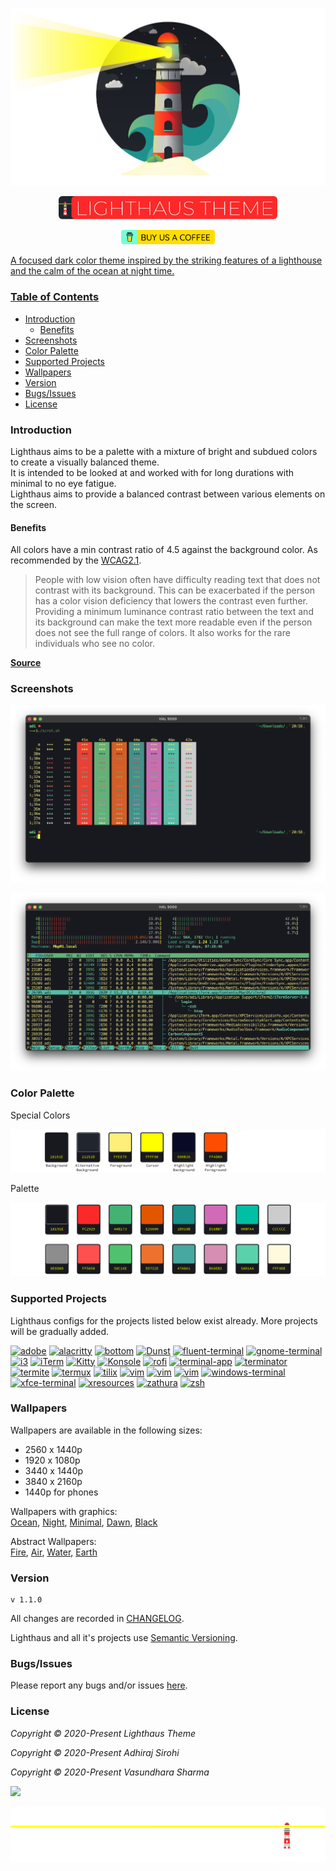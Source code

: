 <p align="center"><img src="https://github.com/lighthaus-theme/lighthaus/blob/master/assets/lighthaus-illustration.jpg?raw=true"></p>

<p align="center"><img src="https://raw.githubusercontent.com/lighthaus-theme/lighthaus/7feff4fbd39416d2c5972b1f4d6537955ccedf14/assets/lighthaus-badge.svg" width=350></p>
<p align="center">
   <a href="https://www.buymeacoffee.com/asirohi"><img alt="Status" src="https://raw.githubusercontent.com/lighthaus-theme/lighthaus-theme/3cc9fd60c69da89f56721ca9048f38709b3dc878/BuyUsACoffee.svg" width="150" height="23">
</p>
A focused dark color theme inspired by the striking features of a  lighthouse and the calm of the ocean at night time.

### Table of Contents
- [Introduction](#introduction)
  - [Benefits](#benefits)
- [Screenshots](#screenshots)
- [Color Palette](#color-palette)
- [Supported Projects](#supported-projects)
- [Wallpapers](#wallpapers)
- [Version](#version)
- [Bugs/Issues](#bugs/issues)
- [License](#license)

### Introduction
Lighthaus aims to be a palette with a mixture of bright and subdued colors to create a visually balanced theme.</br>
It is intended to be looked at and worked with for long durations with minimal to no eye fatigue. </br>
Lighthaus aims to provide a balanced contrast between various elements on the screen.


#### Benefits
All colors have a min contrast ratio of 4.5 against the background color. As recommended by the [WCAG2.1](https://www.w3.org/TR/WCAG/#contrast-minimum).</br>

> People with low vision often have difficulty reading text that does not contrast with its background. This can be exacerbated if the person has a color vision deficiency that lowers the contrast even further. Providing a minimum luminance contrast ratio between the text and its background can make the text more readable even if the person does not see the full range of colors. It also works for the rare individuals who see no color.

**[Source](https://www.w3.org/WAI/WCAG21/Understanding/contrast-minimum.html#benefits)**

### Screenshots

<p align="center"><img src="https://github.com/lighthaus-theme/lighthaus/blob/master/assets/scrot.png?raw=true"><p>

<p align="center"><img src="https://github.com/lighthaus-theme/lighthaus/blob/master/assets/htop.png?raw=true"><p>

### Color Palette
Special Colors
<p align="center"><img src="https://github.com/lighthaus-theme/lighthaus/blob/master/assets/lighthaus-color-special.png?raw=true"><p>

Palette
<p align="center"><img src="https://github.com/lighthaus-theme/lighthaus/blob/master/assets/lighthaus-color-palette.png?raw=true"><p>

### Supported Projects
Lighthaus configs for the projects listed below exist already. More projects will be gradually added. </br>

[![adobe](https://img.shields.io/badge/ADOBE_SWATCH-blue?style=flat&color=21252D)](https://github.com/lighthaus-theme/adobe)
[![alacritty](https://img.shields.io/badge/ALACRITTY-blue?style=flat&color=21252D)](https://github.com/lighthaus-theme/alacritty)
[![bottom](https://img.shields.io/badge/BOTTOM-blue?style=flat&color=21252D)](https://github.com/lighthaus-theme/bottom)
[![Dunst](https://img.shields.io/badge/DUNST-blue?style=flat&color=21252D)](https://github.com/lighthaus-theme/dunst)
[![fluent-terminal](https://img.shields.io/badge/FLUENT_TERMINAL-blue?style=flat&color=21252D)](https://github.com/lighthaus-theme/fluent-terminal)
[![gnome-terminal](https://img.shields.io/badge/GNOME_TERMINAL-blue?style=flat&color=21252D)](https://github.com/lighthaus-theme/gnome-terminal)
[![i3](https://img.shields.io/badge/i3_WM-blue?style=flat&color=21252D)](https://github.com/lighthaus-theme/i3)
[![iTerm](https://img.shields.io/badge/iTerm-blue?style=flat&color=21252D)](https://github.com/lighthaus-theme/iterm)
[![Kitty](https://img.shields.io/badge/KITTY-blue?style=flat&color=21252D)](https://github.com/lighthaus-theme/kitty)
[![Konsole](https://img.shields.io/badge/KONSOLE-blue?style=flat&color=21252D)](https://github.com/lighthaus-theme/konsole)
[![rofi](https://img.shields.io/badge/ROFI-blue?style=flat&color=21252D)](https://github.com/lighthaus-theme/rofi)
[![terminal-app](https://img.shields.io/badge/TERMINAL_APP-blue?style=flat&color=21252D)](https://github.com/lighthaus-theme/terminal-app)
[![terminator](https://img.shields.io/badge/TERMINATOR-blue?style=flat&color=21252D)](https://github.com/lighthaus-theme/terminator)
[![termite](https://img.shields.io/badge/TERMITE-blue?style=flat&color=21252D)](https://github.com/lighthaus-theme/termite)
[![termux](https://img.shields.io/badge/TERMUX-blue?style=flat&color=21252D)](https://github.com/lighthaus-theme/termux)
[![tilix](https://img.shields.io/badge/TILIX-blue?style=flat&color=21252D)](https://github.com/lighthaus-theme/tilix)
[![vim](https://img.shields.io/badge/VIM-blue?style=flat&color=21252D)](https://github.com/lighthaus-theme/vim)
[![vim](https://img.shields.io/badge/VIM_AIRLINE-blue?style=flat&color=21252D)](https://github.com/lighthaus-theme/vim)
[![vim](https://img.shields.io/badge/VIM_LIGHTLINE-blue?style=flat&color=21252D)](https://github.com/lighthaus-theme/vim)
[![windows-terminal](https://img.shields.io/badge/WINDOWS_TERMINAL-blue?style=flat&color=21252D)](https://github.com/lighthaus-theme/windows-terminal)
[![xfce-terminal](https://img.shields.io/badge/XFCE_TERMINAL-blue?style=flat&color=21252D)](https://github.com/lighthaus-theme/xfce-terminal)
[![xresources](https://img.shields.io/badge/XRESOURCES-blue?style=flat&color=21252D)](https://github.com/lighthaus-theme/xresources)
[![zathura](https://img.shields.io/badge/ZATHURA-blue?style=flat&color=21252D)](https://github.com/lighthaus-theme/zathura)
[![zsh](https://img.shields.io/badge/ZSH_PROMPT-blue?style=flat&color=21252D)](https://github.com/lighthaus-theme/zsh)


### Wallpapers
Wallpapers are available in the following sizes: 
- 2560 x 1440p
- 1920 x 1080p
- 3440 x 1440p
- 3840 x 2160p
- 1440p for phones

Wallpapers with graphics: <br>
[Ocean](https://imgur.com/a/EUc75Va), [Night](https://imgur.com/a/mUvebg0), [Minimal](https://imgur.com/a/ZVr2fVj), [Dawn](https://imgur.com/a/N6z90RU), [Black](https://imgur.com/a/228cjLF)

Abstract Wallpapers: <br>
[Fire](https://imgur.com/a/WAmLpnl), [Air](https://imgur.com/a/TGkbnpy), [Water](https://imgur.com/a/BosNHsT), [Earth](https://imgur.com/a/dCf4EYv)

### Version
``` vim
v 1.1.0
```
All changes are recorded in [CHANGELOG](https://github.com/lighthaus-theme/lighthaus/blob/master/CHANGELOG.md).

Lighthaus and all it's projects use [Semantic Versioning](https://semver.org/).

### Bugs/Issues
Please report any bugs and/or issues [here](https://github.com/lighthaus-theme/lighthaus/issues).

### License

_Copyright © 2020-Present Lighthaus Theme_

_Copyright © 2020-Present Adhiraj Sirohi_

_Copyright © 2020-Present Vasundhara Sharma_

<p align="left"><a href="https://github.com/lighthaus-theme/lighthaus/blob/master/LICENSE"><img src="https://img.shields.io/static/v1.svg??style=flat&label=License&message=MIT&colorA=1C918A&colorB=50C16E"/></a></p>

<p align="center"><img src="https://raw.githubusercontent.com/lighthaus-theme/lighthaus/5685ed20b30b7bace68a41c28037dee960172839/assets/lighthaus-border.svg"><p>